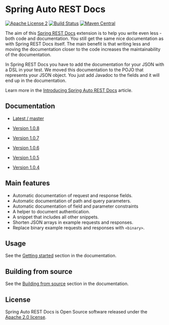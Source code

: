 # Spring Auto REST Docs
[![Apache License 2](https://img.shields.io/badge/license-ASF2-blue.svg)](https://www.apache.org/licenses/LICENSE-2.0.txt)
[![Build Status](https://travis-ci.org/ScaCap/spring-auto-restdocs.svg?branch=master)](https://travis-ci.org/ScaCap/spring-auto-restdocs)
[![Maven Central](https://maven-badges.herokuapp.com/maven-central/capital.scalable/spring-auto-restdocs-core/badge.svg)](https://maven-badges.herokuapp.com/maven-central/capital.scalable/spring-auto-restdocs-core/)

The aim of this [Spring REST Docs](https://projects.spring.io/spring-restdocs/)
extension is to help you write even less - both code and documentation.
You still get the same nice documentation as with Spring REST Docs itself.
The main benefit is that writing less and moving the documentation closer
to the code increases the maintainability of the documentation.

In Spring REST Docs you have to add the documentation for your JSON with
a DSL in your test. We moved this documentation to the POJO that represents
your JSON object. You just add Javadoc to the fields and it will end
up in the documentation.

Learn more in the [Introducing Spring Auto REST Docs](https://dzone.com/articles/introducing-spring-auto-rest-docs) article.

## Documentation

* [Latest / master](https://scacap.github.io/spring-auto-restdocs)

* [Version 1.0.8](https://htmlpreview.github.io/?https://github.com/ScaCap/spring-auto-restdocs/blob/f0a49f1f3c429a7fd17c25e98806fc5bad08429c/docs/index.html)

* [Version 1.0.7](https://htmlpreview.github.io/?https://github.com/ScaCap/spring-auto-restdocs/blob/25464f899d96cba889e48de309f0ee878588afe2/docs/index.html)

* [Version 1.0.6](https://htmlpreview.github.io/?https://github.com/ScaCap/spring-auto-restdocs/blob/b2a1bbb12f7a7ccf499bc81d6caebe8f7a449321/docs/index.html)

* [Version 1.0.5](https://htmlpreview.github.io/?https://github.com/ScaCap/spring-auto-restdocs/blob/12ad534d101363edfd1d41b22507c602e004b489/docs/index.html)

* [Version 1.0.4](https://htmlpreview.github.io/?https://github.com/ScaCap/spring-auto-restdocs/blob/3d78a2deb0f0a880c40426417f0cd0bfb02d34a6/docs/index.html)

## Main features

* Automatic documentation of request and response fields.
* Automatic documentation of path and query parameters.
* Automatic documentation of field and parameter constraints
* A helper to document authentication.
* A snippet that includes all other snippets.
* Shorten JSON arrays in example requests and responses.
* Replace binary example requests and responses with `<binary>`.

## Usage

See the [Getting started](https://scacap.github.io/spring-auto-restdocs/#gettingstarted) section in the documentation.

## Building from source

See the [Building from source](https://scacap.github.io/spring-auto-restdocs/#contributing-building) section in the documentation.

## License

Spring Auto REST Docs is Open Source software released under the
[Apache 2.0 license](http://www.apache.org/licenses/LICENSE-2.0.html).

